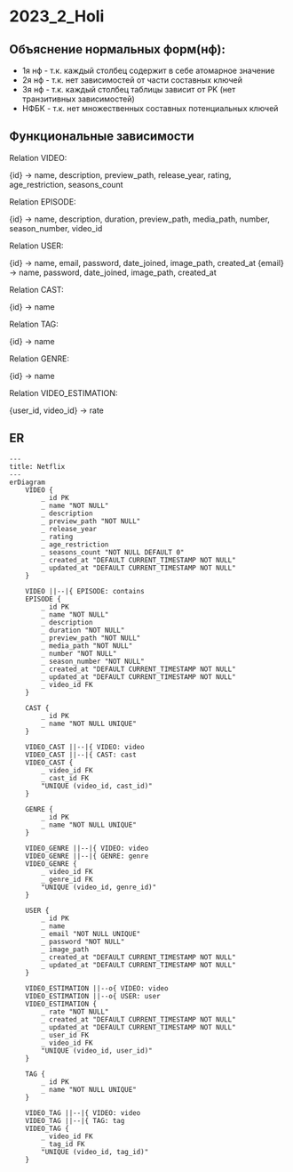 # 2023_2_Holi

## Объяснение нормальных форм(нф):

- 1я нф - т.к. каждый столбец содержит в себе атомарное значение
- 2я нф - т.к. нет зависимостей от части составных ключей
- 3я нф - т.к. каждый столбец таблицы зависит от PK (нет транзитивных зависимостей)
- НФБК - т.к. нет множественных составных потенциальных ключей

## Функциональные зависимости

Relation VIDEO:

{id} -> name, description, preview_path, release_year, rating, age_restriction, seasons_count

Relation EPISODE:

{id} -> name, description, duration, preview_path, media_path, number, season_number, video_id

Relation USER:

{id} -> name, email, password, date_joined, image_path, created_at
{email} -> name, password, date_joined, image_path, created_at

Relation CAST:

{id} -> name

Relation TAG:

{id} -> name

Relation GENRE:

{id} -> name

Relation VIDEO_ESTIMATION:

{user_id, video_id} -> rate


## ER

```mermaid
---
title: Netflix
---
erDiagram
    VIDEO {
        _ id PK
        _ name "NOT NULL"
        _ description
        _ preview_path "NOT NULL"
        _ release_year
        _ rating
        _ age_restriction
        _ seasons_count "NOT NULL DEFAULT 0"
        _ created_at "DEFAULT CURRENT_TIMESTAMP NOT NULL"
        _ updated_at "DEFAULT CURRENT_TIMESTAMP NOT NULL"
    }
    
    VIDEO ||--|{ EPISODE: contains
    EPISODE {
        _ id PK
        _ name "NOT NULL"
        _ description
        _ duration "NOT NULL"
        _ preview_path "NOT NULL"
        _ media_path "NOT NULL"
        _ number "NOT NULL"
        _ season_number "NOT NULL"
        _ created_at "DEFAULT CURRENT_TIMESTAMP NOT NULL"
        _ updated_at "DEFAULT CURRENT_TIMESTAMP NOT NULL"
        _ video_id FK
    }

    CAST {
        _ id PK
        _ name "NOT NULL UNIQUE"
    }

    VIDEO_CAST ||--|{ VIDEO: video
    VIDEO_CAST ||--|{ CAST: cast
    VIDEO_CAST {
        _ video_id FK
        _ cast_id FK
        "UNIQUE (video_id, cast_id)"
    }
    
    GENRE {
        _ id PK
        _ name "NOT NULL UNIQUE"
    }

    VIDEO_GENRE ||--|{ VIDEO: video 
    VIDEO_GENRE ||--|{ GENRE: genre
    VIDEO_GENRE {
        _ video_id FK
        _ genre_id FK
        "UNIQUE (video_id, genre_id)"
    }

    USER {
        _ id PK
        _ name
        _ email "NOT NULL UNIQUE"
        _ password "NOT NULL"
        _ image_path
        _ created_at "DEFAULT CURRENT_TIMESTAMP NOT NULL"
        _ updated_at "DEFAULT CURRENT_TIMESTAMP NOT NULL"
    }
    
    VIDEO_ESTIMATION ||--o{ VIDEO: video 
    VIDEO_ESTIMATION ||--o{ USER: user
    VIDEO_ESTIMATION {
        _ rate "NOT NULL"
        _ created_at "DEFAULT CURRENT_TIMESTAMP NOT NULL"
        _ updated_at "DEFAULT CURRENT_TIMESTAMP NOT NULL"
        _ user_id FK
        _ video_id FK
        "UNIQUE (video_id, user_id)"
    }

    TAG {
        _ id PK
        _ name "NOT NULL UNIQUE"
    }

    VIDEO_TAG ||--|{ VIDEO: video
    VIDEO_TAG ||--|{ TAG: tag
    VIDEO_TAG {
        _ video_id FK
        _ tag_id FK
        "UNIQUE (video_id, tag_id)"
    }    

```
